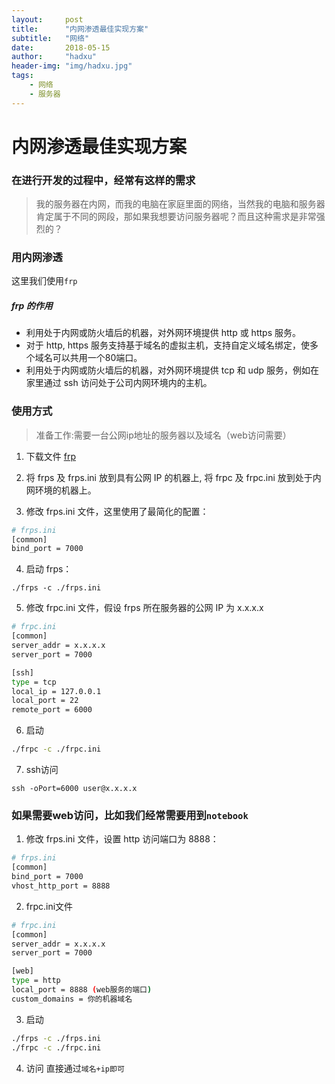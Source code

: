 ```yaml
---
layout:     post
title:      "内网渗透最佳实现方案"
subtitle:   "网络"
date:       2018-05-15
author:     "hadxu"
header-img: "img/hadxu.jpg"
tags:
    - 网络
    - 服务器
---
```


# 内网渗透最佳实现方案

### 在进行开发的过程中，经常有这样的需求

> 我的服务器在内网，而我的电脑在家庭里面的网络，当然我的电脑和服务器肯定属于不同的网段，那如果我想要访问服务器呢？而且这种需求是非常强烈的？

### 用内网渗透

这里我们使用```frp```

##### frp 的作用

* 利用处于内网或防火墙后的机器，对外网环境提供 http 或 https 服务。
* 对于 http, https 服务支持基于域名的虚拟主机，支持自定义域名绑定，使多个域名可以共用一个80端口。
* 利用处于内网或防火墙后的机器，对外网环境提供 tcp 和 udp 服务，例如在家里通过 ssh 访问处于公司内网环境内的主机。

### 使用方式

> 准备工作:需要一台公网ip地址的服务器以及域名（web访问需要）


1. 下载文件 [frp](https://github.com/fatedier/frp)

2. 将 frps 及 frps.ini 放到具有公网 IP 的机器上, 将 frpc 及 frpc.ini 放到处于内网环境的机器上。

3. 修改 frps.ini 文件，这里使用了最简化的配置：

```bash
# frps.ini
[common]
bind_port = 7000
```

4. 启动 frps：

```
./frps -c ./frps.ini
```

5. 修改 frpc.ini 文件，假设 frps 所在服务器的公网 IP 为 x.x.x.x

```bash
# frpc.ini
[common]
server_addr = x.x.x.x
server_port = 7000

[ssh]
type = tcp
local_ip = 127.0.0.1
local_port = 22
remote_port = 6000
```

6. 启动

```bash
./frpc -c ./frpc.ini
```

7. ssh访问

```
ssh -oPort=6000 user@x.x.x.x
```

### 如果需要web访问，比如我们经常需要用到```notebook```

1. 修改 frps.ini 文件，设置 http 访问端口为 8888：

```bash
# frps.ini
[common]
bind_port = 7000
vhost_http_port = 8888
```

2. frpc.ini文件 


```bash
# frpc.ini
[common]
server_addr = x.x.x.x
server_port = 7000

[web]
type = http
local_port = 8888 (web服务的端口)
custom_domains = 你的机器域名
```


3. 启动

```bash
./frps -c ./frps.ini
./frpc -c ./frpc.ini
```

4. 访问 直接通过```域名+ip即可```


